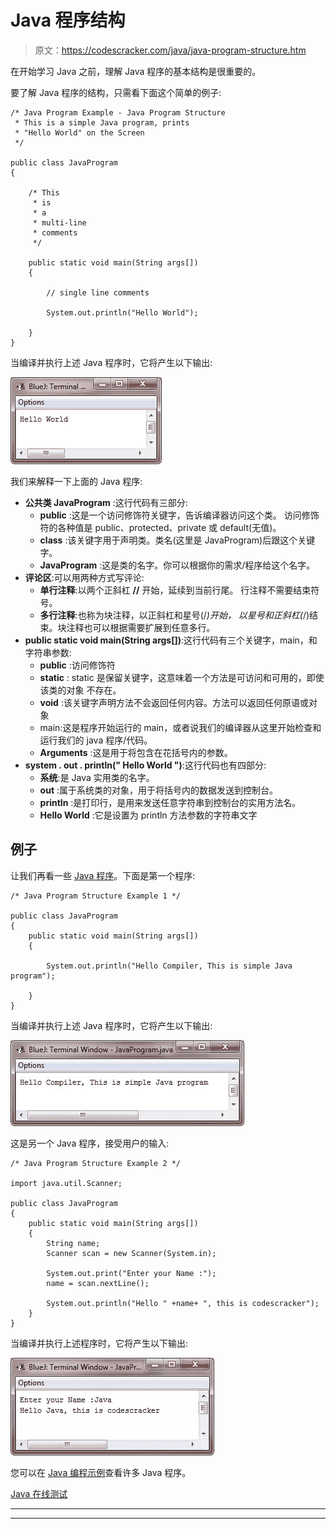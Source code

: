 # Java 程序结构

> 原文：<https://codescracker.com/java/java-program-structure.htm>

在开始学习 Java 之前，理解 Java 程序的基本结构是很重要的。

要了解 Java 程序的结构，只需看下面这个简单的例子:

```
/* Java Program Example - Java Program Structure
 * This is a simple Java program, prints
 * "Hello World" on the Screen
 */

public class JavaProgram
{

    /* This
     * is
     * a
     * multi-line
     * comments
     */

    public static void main(String args[])
    {

        // single line comments

        System.out.println("Hello World");

    }
}
```

当编译并执行上述 Java 程序时，它将产生以下输出:

![structure of java program](img/0ccfc48b161701a0bb41b8194e804f1b.png)

我们来解释一下上面的 Java 程序:

*   **公共类 JavaProgram** :这行代码有三部分:
    *   **public** :这是一个访问修饰符关键字，告诉编译器访问这个类。 访问修饰符的各种值是 public、protected、private 或 default(无值)。
    *   **class** :该关键字用于声明类。类名(这里是 JavaProgram)后跟这个关键字。
    *   **JavaProgram** :这是类的名字。你可以根据你的需求/程序给这个名字。
*   **评论区**:可以用两种方式写评论:
    *   **单行注释**:以两个正斜杠 **//** 开始，延续到当前行尾。 行注释不需要结束符号。
    *   **多行注释**:也称为块注释，以正斜杠和星号(/*)开始， 以星号和正斜杠(*/)结束。块注释也可以根据需要扩展到任意多行。
*   **public static void main(String args[])**:这行代码有三个关键字，main，和字符串参数:
    *   **public** :访问修饰符
    *   **static** : static 是保留关键字，这意味着一个方法是可访问和可用的，即使该类的对象 不存在。
    *   **void** :该关键字声明方法不会返回任何内容。方法可以返回任何原语或对象
    *   main:这是程序开始运行的 main，或者说我们的编译器从这里开始检查和运行我们的 java 程序/代码。
    *   **Arguments** :这是用于将包含在花括号内的参数。
*   **system . out . println(" Hello World ")**:这行代码也有四部分:
    *   **系统**:是 Java 实用类的名字。
    *   **out** :属于系统类的对象，用于将括号内的数据发送到控制台。
    *   **println** :是打印行，是用来发送任意字符串到控制台的实用方法名。
    *   **Hello World** :它是设置为 println 方法参数的字符串文字

## 例子

让我们再看一些 [Java 程序](/java/program/java-programming-examples.htm)。下面是第一个程序:

```
/* Java Program Structure Example 1 */

public class JavaProgram
{
    public static void main(String args[])
    {

        System.out.println("Hello Compiler, This is simple Java program");

    }
}
```

当编译并执行上述 Java 程序时，它将产生以下输出:

![java program structure](img/416b065017b92bc8ff86471fd4ae71b3.png)

这是另一个 Java 程序，接受用户的输入:

```
/* Java Program Structure Example 2 */

import java.util.Scanner;

public class JavaProgram
{
    public static void main(String args[])
    {
        String name;
        Scanner scan = new Scanner(System.in);

        System.out.print("Enter your Name :");
        name = scan.nextLine();

        System.out.println("Hello " +name+ ", this is codescracker");
    }
}
```

当编译并执行上述程序时，它将产生以下输出:

![program structure of java](img/02dd05da98045a0ba4c98634c235dd5d.png)

您可以在 [Java 编程示例](/java/program/java-programming-examples.htm)查看许多 Java 程序。

[Java 在线测试](/exam/showtest.php?subid=1)

* * *

* * *
